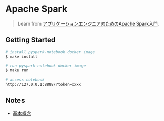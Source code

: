 # Apache Spark
>Learn from [アプリケーションエンジニアのためのApache Spark入門](https://www.amazon.co.jp/%E3%82%A2%E3%83%97%E3%83%AA%E3%82%B1%E3%83%BC%E3%82%B7%E3%83%A7%E3%83%B3%E3%82%A8%E3%83%B3%E3%82%B8%E3%83%8B%E3%82%A2%E3%81%AE%E3%81%9F%E3%82%81%E3%81%AEApache-Spark%E5%85%A5%E9%96%80-%E6%96%B0%E9%83%B7%E7%BE%8E%E7%B4%80/dp/4798053775). 

## Getting Started
```bash
# install pyspark-notebook docker image
$ make install

# run pyspark-notebook docker image
$ make run

# access notebook
http://127.0.0.1:8888/?token=xxxx
```

## Notes
- [基本概念](https://esa-pages.io/p/sharing/13096/posts/112/4b1032f790873f429646.html)